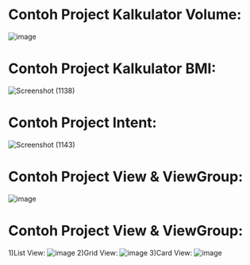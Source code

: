# Contoh Project Kalkulator Volume:
![image](https://user-images.githubusercontent.com/77010111/201861611-25dfffdc-28bf-48de-9d39-b41932c766fa.png)
# Contoh Project Kalkulator BMI:
![Screenshot (1138)](https://user-images.githubusercontent.com/77010111/203720017-8a3b22ac-9739-4158-a194-35ee97c7e4e6.png)
# Contoh Project Intent: 
![Screenshot (1143)](https://user-images.githubusercontent.com/77010111/205553274-a3b54679-07c2-43f7-aeac-52c1befa5b3f.png)
# Contoh Project View & ViewGroup: 
![image](https://user-images.githubusercontent.com/77010111/215385156-104a3985-ebdb-42ce-aa18-5278ff9e7801.png)
# Contoh Project View & ViewGroup: 
1)List View:
![image](https://user-images.githubusercontent.com/77010111/221116843-fe6a8bcb-a8f5-4065-80dd-12ba77bf70c2.png)
2)Grid View: 
![image](https://user-images.githubusercontent.com/77010111/221116982-95aec56e-58e0-47e8-87d0-e8713a16af6f.png)
3)Card View:
![image](https://user-images.githubusercontent.com/77010111/221117081-7741e8fe-1771-4a26-98ec-6a3c6f88589c.png)

